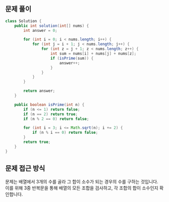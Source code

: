 ## 문제 풀이
```java
class Solution {
    public int solution(int[] nums) {
        int answer = 0;

        for (int i = 0; i < nums.length; i++) {
            for (int j = i + 1; j < nums.length; j++) {
                for (int z = j + 1; z < nums.length; z++) {
                    int sum = nums[i] + nums[j] + nums[z];
                    if (isPrime(sum)) {
                        answer++;
                    }
                }
            }
        }

        return answer;
    }

    public boolean isPrime(int n) {
        if (n <= 1) return false;
        if (n == 2) return true;
        if (n % 2 == 0) return false;

        for (int i = 3; i <= Math.sqrt(n); i += 2) {
            if (n % i == 0) return false;
        }
        return true;
    }
}
```

## 문제 접근 방식
문제는 배열에서 3개의 수를 골라 그 합이 소수가 되는 경우의 수를 구하는 것입니다.  
이를 위해 3중 반복문을 통해 배열의 모든 조합을 검사하고, 각 조합의 합이 소수인지 확인합니다.